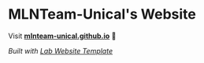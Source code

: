 
# MLNTeam-Unical's Website

Visit **[mlnteam-unical.github.io](https://mlnteam-unical.github.io)** 🚀

_Built with [Lab Website Template](https://greene-lab.gitbook.io/lab-website-template-docs)_

